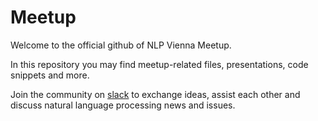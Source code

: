 # Meetup

Welcome to the official github of NLP Vienna Meetup.

In this repository you may find meetup-related files, presentations, code snippets and more.

Join the community on [slack](https://join.slack.com/t/nlp-at/shared_invite/enQtNjMxNTgzOTkyNzc0LWRhODU0YjA2M2FjYjdkMGFiMzZiMDU5OGFiZDg1NmU1NmY4Y2MxZjkzMDg3NGRjYmRjNTY2NmE5ZTM3NzYwM2I) to exchange ideas, assist each other and discuss natural language processing news and issues.
